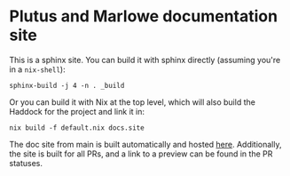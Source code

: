 # Plutus and Marlowe documentation site

This is a sphinx site. You can build it with sphinx directly (assuming you're in a `nix-shell`):

```
sphinx-build -j 4 -n . _build
```

Or you can build it with Nix at the top level, which will also build the Haddock for the project and link it in:

```
nix build -f default.nix docs.site
```

The doc site from main is built automatically and hosted [here](https://plutus-apps.readthedocs.io/en/latest).
Additionally, the site is built for all PRs, and a link to a preview can be found in the PR statuses.

